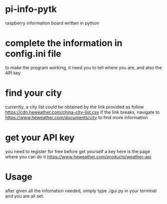 # pi-info-pytk
raspberry information board written in python

# complete the information in config.ini file
to make the program working, it need you to tell where you are, and also the API key

# find your city
currently, a city list could be obtained by the link provided as follow
https://cdn.heweather.com/china-city-list.csv
if the link breaks, navigate to https://www.heweather.com/documents/city to find more information

# get your API key
you need to register for free before get yourself a key
here is the page where you can do it
https://www.heweather.com/products/weather-api

# Usage
after given all the infomation needed, simply type ./gui.py in your terminal
and you are all set.